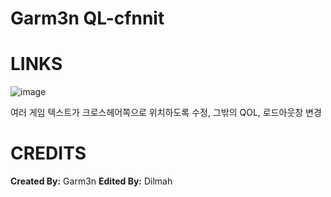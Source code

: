 # Garm3n QL-cfnnit


<a>LINKS</a>
====

![image](https://github.com/cfnnit/Garm3n-QL-edited/assets/61566693/65368209-3369-48c1-808a-4649e28f512a)

여러 게임 텍스트가 크로스헤어쪽으로 위치하도록 수정, 그밖의 QOL, 로드아웃창 변경

<a>CREDITS</a>
====
**Created By:** Garm3n
**Edited By:** Dilmah

